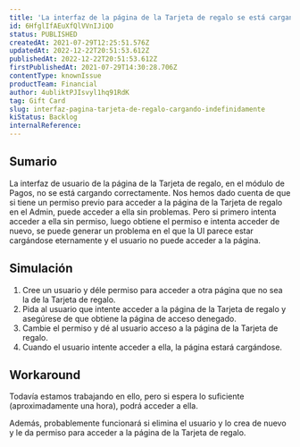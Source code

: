 ```yaml
---
title: 'La interfaz de la página de la Tarjeta de regalo se está cargando indefinidamente, lo que impide a los usuarios con permiso acceder a ella correctamente'
id: 6HfglIfAEuXfQlVVnIJiQO
status: PUBLISHED
createdAt: 2021-07-29T12:25:51.576Z
updatedAt: 2022-12-22T20:51:53.612Z
publishedAt: 2022-12-22T20:51:53.612Z
firstPublishedAt: 2021-07-29T14:30:28.706Z
contentType: knownIssue
productTeam: Financial
author: 4ubliktPJIsvyl1hq91RdK
tag: Gift Card
slug: interfaz-pagina-tarjeta-de-regalo-cargando-indefinidamente
kiStatus: Backlog
internalReference: 
---
```


## Sumario

La interfaz de usuario de la página de la Tarjeta de regalo, en el módulo de Pagos, no se está cargando correctamente. Nos hemos dado cuenta de que si tiene un permiso previo para acceder a la página de la Tarjeta de regalo en el Admin, puede acceder a ella sin problemas. Pero si primero intenta acceder a ella sin permiso, luego obtiene el permiso e intenta acceder de nuevo, se puede generar un problema en el que la UI parece estar cargándose eternamente y el usuario no puede acceder a la página.

## Simulación

1. Cree un usuario y déle permiso para acceder a otra página que no sea la de la Tarjeta de regalo.
2. Pida al usuario que intente acceder a la página de la Tarjeta de regalo y asegúrese de que obtiene la página de acceso denegado.
3. Cambie el permiso y dé al usuario acceso a la página de la Tarjeta de regalo.
4. Cuando el usuario intente acceder a ella, la página estará cargándose.


## Workaround

Todavía estamos trabajando en ello, pero si espera lo suficiente (aproximadamente una hora), podrá acceder a ella.

Además, probablemente funcionará si elimina el usuario y lo crea de nuevo y le da permiso para acceder a la página de la Tarjeta de regalo.


